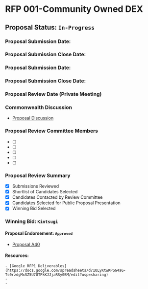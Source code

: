 # RFP 001-Community Owned DEX

## Proposal Status: `In-Progress`

### Proposal Submission Date: ` `

### Proposal Submission Close Date: ` `

### Proposal Submission Date: ` `

### Proposal Submission Close Date: ` `

### Proposal Review Date (Private Meeting)

### Commonwealth Discussion
- [Proposal Discussion](https://commonwealth.im/juno/discussion/16773-fund-the-building-of-juno-community-owned-dex-draft-proposal)


### Proposal Review Committee Members

- [ ] 
- [ ] 
- [ ] 
- [ ] 
- [ ] 

### Proposal Review Summary

- [X] Submissions Reviewed
- [X] Shortlist of Candidates Selected
- [X] Candidates Contacted by Review Committee
- [X] Candidates Selected for Public Proposal Presentation
- [X] Winning Bid Selected

### Winning Bid: `Kintsugi`

#### Proposal Endorsement: `Approved`
- [Proposal A40](https://daodao.zone/dao/juno1mjsgk02jyn72jm2x7fgw72uu9wj7xy0v6pnuj2jd3aq7rgeqg5qq4dnhes/proposals/A40)

#### Resources:
    - [Google RFP1 Deliverables](https://docs.google.com/spreadsheets/d/1OLyKtwKPGG4aG-Ts0rzdgMxSZ5U7UTPkKJJjaRSy0BM/edit?usp=sharing)
    - 
    - 